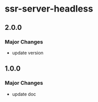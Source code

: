 # ssr-server-headless

## 2.0.0

### Major Changes

- update version

## 1.0.0

### Major Changes

- update doc
